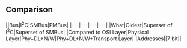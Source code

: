 ## Comparison

||Bus|I<sup>2</sup>C|SMBus|PMBus|
|---|---|---|---|
|What|Oldest|Superset of I<sup>2</sup>C|Superset of SMBus|
|Compared to OSI Layer|Physical Layer|Phy+DL+N/W|Phy+DL+N/W+Transport Layer|
|Addresses||7 bit||

